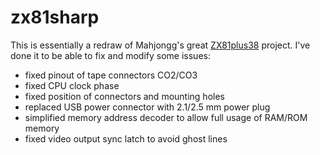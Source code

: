 # zx81sharp

This is essentially a redraw of Mahjongg's great [ZX81plus38](https://github.com/mahjongg2/ZX81plus38) project.
I've done it to be able to fix and modify some issues:

* fixed pinout of tape connectors CO2/CO3
* fixed CPU clock phase
* fixed position of connectors and mounting holes
* replaced USB power connector with  2.1/2.5 mm power plug
* simplified memory address decoder to allow full usage of RAM/ROM memory
* fixed video output sync latch to avoid ghost lines

